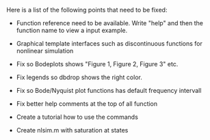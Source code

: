 Here is a list of the following points that need to be fixed: 

* Function reference need to be available. Write "help" and then the function name to view a input example. 

* Graphical template interfaces such as discontinuous functions for nonlinear simulation

* Fix so Bodeplots shows "Figure 1, Figure 2, Figure 3" etc.

* Fix legends so dbdrop shows the right color.

* Fix so Bode/Nyquist plot functions has default frequency intervall

* Fix better help comments at the top of all function

* Create a tutorial how to use the commands

* Create nlsim.m with saturation at states
